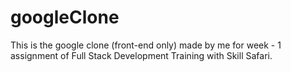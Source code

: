 # googleClone
This is the google clone (front-end only) made by me for week - 1 assignment of Full Stack Development Training with Skill Safari.
